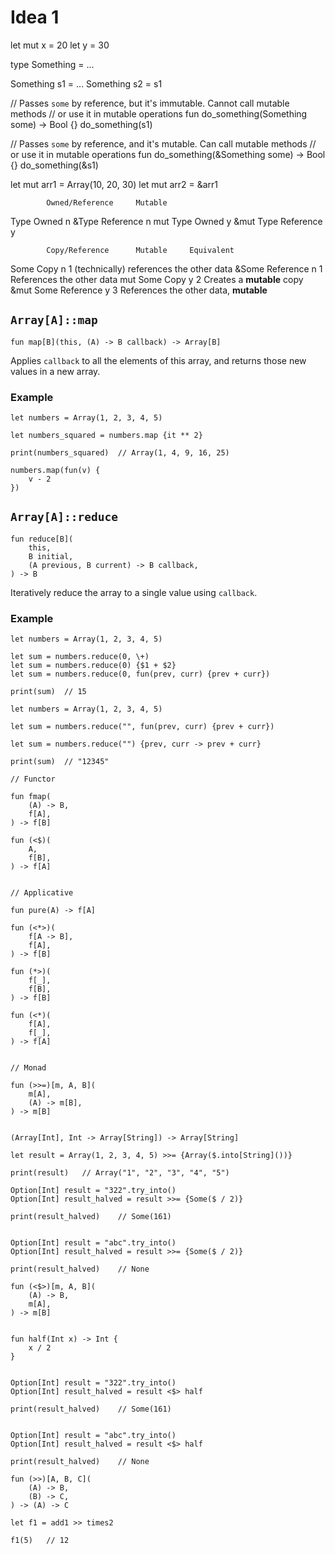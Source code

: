 # Idea 1


let mut x = 20
let y = 30

type Something = ...

Something s1 = ...
Something s2 = s1


// Passes `some` by reference, but it's immutable. Cannot call mutable methods
// or use it in mutable operations
fun do_something(Something some) -> Bool {}
do_something(s1)

// Passes `some` by reference, and it's mutable. Can call mutable methods
// or use it in mutable operations
fun do_something(&Something some) -> Bool {}
do_something(&s1)


let mut arr1 = Array(10, 20, 30)
let mut arr2 = &arr1


            Owned/Reference     Mutable
Type            Owned              n
&Type         Reference            n
mut Type        Owned              y
&mut Type     Reference            y


            Copy/Reference      Mutable     Equivalent
Some            Copy               n            1           (technically) references the other data
&Some         Reference            n            1           References the other data
mut Some        Copy               y            2           Creates a __mutable__ copy
&mut Some     Reference            y            3           References the other data, __mutable__


## `Array[A]::map`

```thp
fun map[B](this, (A) -> B callback) -> Array[B]
```

Applies `callback` to all the elements of this array, and
returns those new values in a new array.

### Example

```thp
let numbers = Array(1, 2, 3, 4, 5)

let numbers_squared = numbers.map {it ** 2}

print(numbers_squared)  // Array(1, 4, 9, 16, 25)

numbers.map(fun(v) {
    v - 2
})
```



## `Array[A]::reduce`

```thp
fun reduce[B](
    this,
    B initial,
    (A previous, B current) -> B callback,
) -> B
```

Iteratively reduce the array to a single value using `callback`.


### Example

```thp
let numbers = Array(1, 2, 3, 4, 5)

let sum = numbers.reduce(0, \+)
let sum = numbers.reduce(0) {$1 + $2}
let sum = numbers.reduce(0, fun(prev, curr) {prev + curr})

print(sum)  // 15
```


```thp
let numbers = Array(1, 2, 3, 4, 5)

let sum = numbers.reduce("", fun(prev, curr) {prev + curr})

let sum = numbers.reduce("") {prev, curr -> prev + curr}

print(sum)  // "12345"
```


```thp
// Functor

fun fmap(
    (A) -> B,
    f[A],
) -> f[B]

fun (<$)(
    A,
    f[B],
) -> f[A]


// Applicative

fun pure(A) -> f[A]

fun (<*>)(
    f[A -> B],
    f[A],
) -> f[B]

fun (*>)(
    f[_],
    f[B],
) -> f[B]

fun (<*)(
    f[A],
    f[_],
) -> f[A]


// Monad

fun (>>=)[m, A, B](
    m[A],
    (A) -> m[B],
) -> m[B]


(Array[Int], Int -> Array[String]) -> Array[String]

let result = Array(1, 2, 3, 4, 5) >>= {Array($.into[String]())}

print(result)   // Array("1", "2", "3", "4", "5")
```


```thp
Option[Int] result = "322".try_into()
Option[Int] result_halved = result >>= {Some($ / 2)}

print(result_halved)    // Some(161)


Option[Int] result = "abc".try_into()
Option[Int] result_halved = result >>= {Some($ / 2)}

print(result_halved)    // None
```

```thp
fun (<$>)[m, A, B](
    (A) -> B,
    m[A],
) -> m[B]


fun half(Int x) -> Int {
    x / 2
}


Option[Int] result = "322".try_into()
Option[Int] result_halved = result <$> half

print(result_halved)    // Some(161)


Option[Int] result = "abc".try_into()
Option[Int] result_halved = result <$> half

print(result_halved)    // None
```

```thp
fun (>>)[A, B, C](
    (A) -> B,
    (B) -> C,
) -> (A) -> C

let f1 = add1 >> times2

f1(5)   // 12
```

